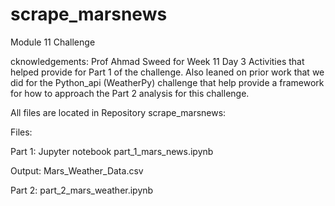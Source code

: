 # scrape_marsnews
Module 11 Challenge

cknowledgements: Prof Ahmad Sweed for Week 11 Day 3 Activities that helped provide for Part 1 of the challenge. Also leaned on prior work that we did for the Python_api (WeatherPy) challenge that help provide a framework for how to approach the Part 2 analysis for this challenge.

All files are located in Repository scrape_marsnews:

Files:

Part 1: Jupyter notebook part_1_mars_news.ipynb

Output: Mars_Weather_Data.csv

Part 2: part_2_mars_weather.ipynb



